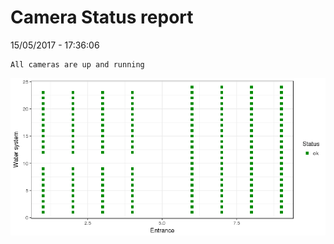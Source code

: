 Camera Status report
================
15/05/2017 - 17:36:06

    All cameras are up and running

![](camreport_files/figure-markdown_github/unnamed-chunk-2-1.png)
